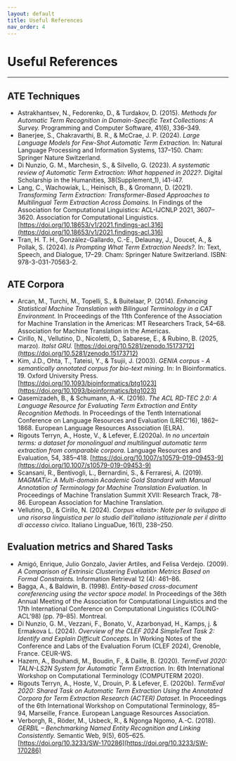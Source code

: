 ```yaml
---
layout: default
title: Useful References
nav_order: 4
---
```


# Useful References

---
## ATE Techniques
- Astrakhantsev, N., Fedorenko, D., & Turdakov, D. (2015). *Methods for Automatic Term Recognition in Domain-Specific Text Collections: A Survey.* Programming and Computer Software, 41(6), 336–349.
- Banerjee, S., Chakravarthi, B. R., & McCrae, J. P. (2024). *Large Language Models for Few-Shot Automatic Term Extraction.* In: Natural Language Processing and Information Systems, 137–150. Cham: Springer Nature Switzerland.
- Di Nunzio, G. M., Marchesin, S., & Silvello, G. (2023). *A systematic review of Automatic Term Extraction: What happened in 2022?.* Digital Scholarship in the Humanities, 38(Supplement_1), i41-i47.
- Lang, C., Wachowiak, L., Heinisch, B., & Gromann, D. (2021). *Transforming Term Extraction: Transformer-Based Approaches to Multilingual Term Extraction Across Domains.* In Findings of the Association for Computational Linguistics: ACL-IJCNLP 2021, 3607–3620. Association for Computational Linguistics. [https://doi.org/10.18653/v1/2021.findings-acl.316](https://doi.org/10.18653/v1/2021.findings-acl.316)
- Tran, H. T. H., González-Gallardo, C.-E., Delaunay, J., Doucet, A., & Pollak, S. (2024). *Is Prompting What Term Extraction Needs?.* In: Text, Speech, and Dialogue, 17–29. Cham: Springer Nature Switzerland. ISBN: 978-3-031-70563-2.

## ATE Corpora
- Arcan, M., Turchi, M., Topelli, S., & Buitelaar, P. (2014). *Enhancing Statistical Machine Translation with Bilingual Terminology in a CAT Environment.* In Proceedings of the 11th Conference of the Association for Machine Translation in the Americas: MT Researchers Track, 54–68. Association for Machine Translation in the Americas.
- Cirillo, N., Vellutino, D., Nicoletti, D., Sabarese, E., & Rubino, B. (2025, marzo). *ItaIst GRU.* [https://doi.org/10.5281/zenodo.15173712](https://doi.org/10.5281/zenodo.15173712)
- Kim, J.D., Ohta, T., Tateisi, Y., & Tsujii, J. (2003). *GENIA corpus - A semantically annotated corpus for bio-text mining.* In: In Bioinformatics. 19. Oxford University Press. [https://doi.org/10.1093/bioinformatics/btg1023](https://doi.org/10.1093/bioinformatics/btg1023)
- Qasemizadeh, B., & Schumann, A.-K. (2016). *The ACL RD-TEC 2.0: A Language Resource for Evaluating Term Extraction and Entity Recognition Methods.* In Proceedings of the Tenth International Conference on Language Resources and Evaluation (LREC’16), 1862–1868. European Language Resources Association (ELRA).
- Rigouts Terryn, A., Hoste, V., & Lefever, E.(2020a). *In no uncertain terms: a dataset for monolingual and multilingual automatic term extraction from comparable corpora.* Language Resources and Evaluation, 54, 385–418. [https://doi.org/10.1007/s10579-019-09453-9](https://doi.org/10.1007/s10579-019-09453-9)
- Scansani, R., Bentivogli, L., Bernardini, S., & Ferraresi, A. (2019). *MAGMATic: A Multi-domain Academic Gold Standard with Manual Annotation of Terminology for Machine Translation Evaluation.* In Proceedings of Machine Translation Summit XVII: Research Track, 78-86. European Association for Machine Translation.
- Vellutino, D., & Cirillo, N. (2024). *Corpus «itaist»: Note per lo sviluppo di una risorsa linguistica per lo studio dell’italiano istituzionale per il diritto di accesso civico.* Italiano LinguaDue, 16(1), 238–250. 

## Evaluation metrics and Shared Tasks
- Amigó, Enrique, Julio Gonzalo, Javier Artiles, and Felisa Verdejo. (2009). *A Comparison of Extrinsic Clustering Evaluation Metrics Based on Formal Constraints.* Information Retrieval 12 (4): 461–86.
- Bagga, A., & Baldwin, B. (1998). *Entity-based cross-document coreferencing using the vector space model.* In Proceedings of the 36th Annual Meeting of the Association for Computational Linguistics and the 17th International Conference on Computational Linguistics (COLING-ACL’98) (pp. 79–85). Montreal.
- Di Nunzio, G. M., Vezzani, F., Bonato, V., Azarbonyad, H., Kamps, j. & Ermakova L. (2024). *Overview of the CLEF 2024 SimpleText Task 2: Identify and Explain Difficult Concepts.* In Working Notes of the Conference and Labs of the Evaluation Forum (CLEF 2024), Grenoble, France. CEUR-WS.
- Hazem, A., Bouhandi, M., Boudin, F., & Daille, B. (2020). *TermEval 2020: TALN-LS2N System for Automatic Term Extraction.* In: 6th International Workshop on Computational Terminology (COMPUTERM 2020).
- Rigouts Terryn, A., Hoste, V., Drouin, P. & Lefever, E. (2020b). *TermEval 2020: Shared Task on Automatic Term Extraction Using the Annotated Corpora for Term Extraction Research (ACTER) Dataset.* In Proceedings of the 6th International Workshop on Computational Terminology, 85–94, Marseille, France. European Language Resources Association.
- Verborgh, R., Röder, M., Usbeck, R., & Ngonga Ngomo, A.-C. (2018). *GERBIL – Benchmarking Named Entity Recognition and Linking Consistently.* Semantic Web, 9(5), 605–625. [https://doi.org/10.3233/SW-170286](https://doi.org/10.3233/SW-170286)
